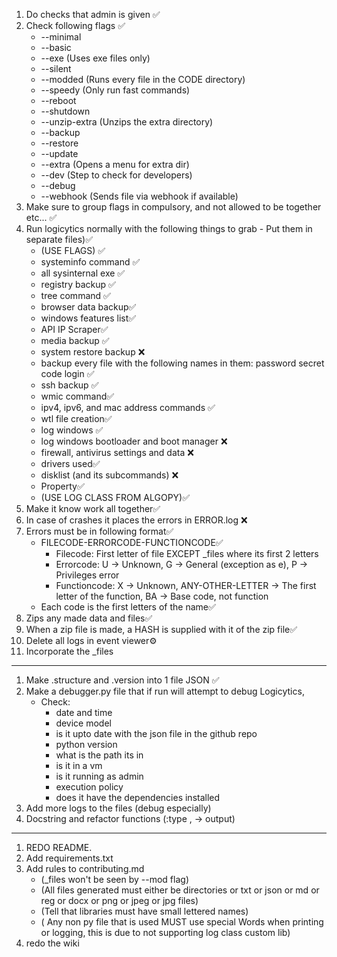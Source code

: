 1) Do checks that admin is given ✅
2) Check following flags ✅
    - --minimal
    - --basic
    - --exe (Uses exe files only)
    - --silent
    - --modded (Runs every file in the CODE directory)
    - --speedy (Only run fast commands)
    - --reboot
    - --shutdown
    - --unzip-extra (Unzips the extra directory)
    - --backup
    - --restore
    - --update
    - --extra (Opens a menu for extra dir)
    - --dev (Step to check for developers)
    - --debug
    - --webhook (Sends file via webhook if available)
3) Make sure to group flags in compulsory, and not allowed to be together etc... ✅
4) Run logicytics normally with the following things to grab - Put them in separate files)✅
   - (USE FLAGS) ✅
   - systeminfo command ✅
   - all sysinternal exe ✅
   - registry backup ✅
   - tree command ✅
   - browser data backup✅
   - windows features list✅
   - API IP Scraper✅
   - media backup ✅
   - system restore backup ❌
   - backup every file with the following names in them: password secret code login ✅
   - ssh backup ✅
   - wmic command✅
   - ipv4, ipv6, and mac address commands ✅
   - wtl file creation✅
   - log windows ✅
   - log windows bootloader and boot manager ❌
   - firewall, antivirus settings and data ❌
   - drivers used✅
   - disklist (and its subcommands) ❌
   - Property✅
   - (USE LOG CLASS FROM ALGOPY)✅
5) Make it know work all together✅
6) In case of crashes it places the errors in ERROR.log ❌
7) Errors must be in following format✅
    - FILECODE-ERRORCODE-FUNCTIONCODE✅
      - Filecode: First letter of file EXCEPT _files where its first 2 letters
      - Errorcode: U -> Unknown, G -> General (exception as e), P -> Privileges error
      - Functioncode: X -> Unknown, ANY-OTHER-LETTER -> The first letter of the function, BA -> Base code, not function
    - Each code is the first letters of the name✅
8) Zips any made data and files✅
9) When a zip file is made, a HASH is supplied with it of the zip file✅
10) Delete all logs in event viewer⚙️
11) Incorporate the _files
---

1) Make .structure and .version into 1 file JSON ✅
2) Make a debugger.py file that if run will attempt to debug Logicytics,
   - Check:
       - date and time
       - device model
       - is it upto date with the json file in the github repo
       - python version
       - what is the path its in
       - is it in a vm
       - is it running as admin
       - execution policy
       - does it have the dependencies installed
3) Add more logs to the files (debug especially)
4) Docstring and refactor functions (:type , -> output)
---

1) REDO README.
2) Add requirements.txt
3) Add rules to contributing.md
   - (_files won't be seen by --mod flag)
   - (All files generated must either be directories or txt or json or md or reg or docx or png or jpeg or jpg files)
   - (Tell that libraries must have small lettered names)
   - ( Any non py file that is used MUST use special Words when printing or logging, this is due to not supporting log class custom lib)
4) redo the wiki
